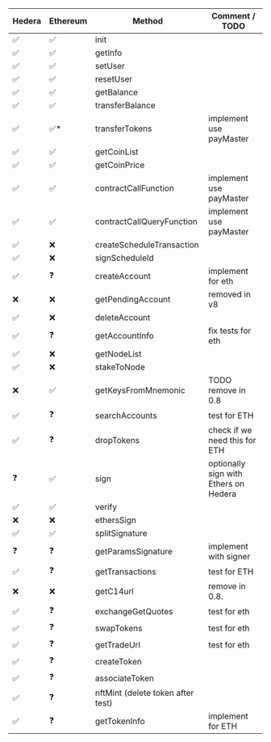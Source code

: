 
| Hedera | Ethereum | Method                            | Comment / TODO                        |
|--------|----------|-----------------------------------|---------------------------------------|
| ✅      | ✅        | init                              |                                       |
| ✅      | ✅        | getInfo                           |                                       |
| ✅      | ✅        | setUser                           |                                       |
| ✅      | ✅        | resetUser                         |                                       |
| ✅      | ✅        | getBalance                        |                                       |
| ✅      | ✅        | transferBalance                   |                                       |
| ✅      | ✅*       | transferTokens                    | implement use payMaster               |
| ✅      | ✅        | getCoinList                       |                                       |
| ✅      | ✅        | getCoinPrice                      |                                       |
| ✅      | ✅        | contractCallFunction              | implement use payMaster               |
| ✅      | ✅        | contractCallQueryFunction         | implement use payMaster               |
| ✅      | ❌        | createScheduleTransaction         |                                       |
| ✅      | ❌        | signScheduleId                    |                                       |
| ✅      | ❓        | createAccount                     | implement for eth                     |
| ❌      | ❌        | getPendingAccount                 | removed in v8                         |
| ✅      | ❌        | deleteAccount                     |                                       |
| ✅      | ❓        | getAccountInfo                    | fix tests for eth                     |
| ✅      | ❌        | getNodeList                       |                                       |
| ✅      | ❌        | stakeToNode                       |                                       |
| ❌      | ✅        | getKeysFromMnemonic               | TODO remove in 0.8                    |
| ✅      | ❓        | searchAccounts                    | test for ETH                          |
| ✅      | ❓        | dropTokens                        | check if we need this for ETH         |
| ❓      | ✅        | sign                              | optionally sign with Ethers on Hedera |
| ✅      | ✅        | verify                            |                                       |
| ❌      | ❌        | ethersSign                        |                                       |
| ✅      | ✅        | splitSignature                    |                                       |
| ❓      | ❓        | getParamsSignature                | implement with signer                 |
| ✅      | ❓        | getTransactions                   | test for ETH                          |
| ❌      | ❌        | getC14url                         | remove in 0.8.                        |
| ✅      | ❓        | exchangeGetQuotes                 | test for eth                          |
| ✅      | ❓        | swapTokens                        | test for eth                          |
| ✅      | ❓        | getTradeUrl                       | test for eth                          |
| ✅      | ❓        | createToken                       |                                       |
| ✅      | ❓        | associateToken                    |                                       |
| ✅      | ❓        | nftMint (delete token after test) |                                       |
| ✅      | ❓        | getTokenInfo                      | implement for ETH                     |


